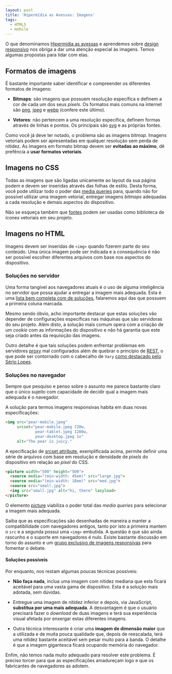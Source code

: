 ```yaml
---
layout: post
title: 'Hipermídia as Avessas: Imagens'
tags:
  - HTML5
  - mobile
---
```


O que denominamos [Hipermídia as avessas](/hipermidia-as-avessas.html) e aprendemos sobre [design responsivo](/hipermidia-as-avessas-responsive-design.html) nos obriga a dar uma atenção especial às imagens. Temos algumas propostas para lidar com elas.

## Formatos de imagens

É bastante importante saber identificar e compreender os diferentes formatos de imagens:

- **Bitmaps**: são imagens que possuem resolução específica e definem a cor de cada um dos seus *pixels*. Os formatos mais comuns na internet são [png](http://en.wikipedia.org/wiki/Portable_Network_Graphics), [jpeg](http://en.wikipedia.org/wiki/JPEG) e [webp](https://developers.google.com/speed/webp) (confere este último).

- **Vetores**: não pertencem a uma resolução específica, definem formas através de linhas e pontos. Os principais são [svg](http://en.wikipedia.org/wiki/Scalable_Vector_Graphics) e as próprias fontes.

Como você já deve ter notado, o problema são as imagens *bitmap*. Imagens vetoriais podem ser apresentadas em qualquer resolução sem perda de nitidez. As imagens em formato bitmap devem ser **evitadas ao máximo**, dê prefência a **usar formatos vetoriais**.

## Imagens no CSS

Todas as imagens que são ligadas unicamente ao layout da sua página podem e devem ser inseridas através das folhas de estilo. Desta forma, você pode utilizar todo o poder das [media queries](/hipermidia-as-avessas-responsive-design.html#Media-Queries) para, quando não for possível utilizar uma imagem vetorial, entregar imagens *bitmaps* adequadas a cada resolução e demais aspectos do dispositivo.

Não se esqueça também que [fontes](http://fortawesome.github.io/Font-Awesome) podem ser usadas como biblioteca de ícones vetoriais em seu projeto.

## Imagens no HTML

Imagens devem ser inseridas de `<img>` quando fizerem parte do seu conteúdo. Uma única imagem pode ser indicada e a consequência é não ser possível escolher diferentes arquivos com base nos aspectos do dispositivo.

### Soluções no servidor

Uma forma tangível aos navegadores atuais é o uso de alguma inteligência no servidor que possa ajudar a entregar a imagem mais adequada. Esta é uma [lista bem completa com de soluções](https://docs.google.com/spreadsheet/ccc?key=0Al0lI17fOl9DdDgxTFVoRzFpV3VCdHk2NTBmdVI2OXc#gid=0), falaremos aqui das que possuem a primeira coluna marcada.

Mesmo sendo óbvio, acho importante destacar que estas soluções vão depender de configurações específicas nas máquinas que são servidoras do seu projeto. Além disto, a solução mais comum opera com a criação de um *cookie* com as informações do dispositivo e não há garantia que este seja criado antes da requisição das imagens.

Outro detalhe é que tais soluções podem enfrentar problemas em servidores [proxy](http://pt.wikipedia.org/wiki/Proxy) mal configurados além de quebrar o princípio de [REST](http://pt.wikipedia.org/wiki/REST), o que pode ser contornado com o cabecalho de `Vary` [como destacado pelo Sério Lopes](https://twitter.com/sergio_caelum/statuses/379684187600482304).

### Soluções no navegador

Sempre que pesquiso e penso sobre o assunto me parece bastante claro que o único sujeito com capacidade de decidir qual a imagem mais adequada é o navegador.

A solução para termos imagens responsivas habita em duas novas especificações:

~~~ html
<img src="pear-mobile.jpeg"
     srcset="pear-mobile.jpeg 720w, 
             pear-tablet.jpeg 1280w, 
             pear-desktop.jpeg 1x"
     alt="The pear is juicy."
~~~

A epecificação de [srcset attribute](http://www.w3.org/html/wg/drafts/srcset/w3c-srcset), exemplificada acima, permite definir uma série de arquivos com base em resolução e densidade de *pixels* do dispositivo em relação ao *pixel* do CSS.

~~~ html
<picture width="500" height="500">
  <source media="(min-width: 45em)" src="large.jpg">
  <source media="(min-width: 18em)" src="med.jpg">
  <source src="small.jpg">
  <img src="small.jpg" alt="hi, there" lazyload>
</picture>
~~~

O elemento [picture](http://www.w3.org/TR/html-picture-element) viabiliza o poder total das *media queries* para selecionar a imagem mais adequada.

Saiba que as especificações são desenhadas de maneira a manter a compatibilidade com navegadores antigos, tanto por isto a primeira mantem o `src` e a segunda possui uma `<img>` embutida. A questão é que são ainda rascunho e o suporte em navegadores é nulo. Existe bastante discussão em torno do assunto e um [grupo exclusivo de imagens responsivas](http://www.w3.org/community/respimg/) para fomentar o debate.

#### Soluções possíveis

Por enquanto, nos restam algumas poucas técnicas possíveis:

- **Não faça nada**, inclua uma imagem com nitidez mediana que esta ficará aceitável para uma vasta gama de dispositivo. Esta é a solução mais adotada, sem dúvidas.

- Entregue uma imagem de nitidez inferior e depois, via JavaScript, **substitua por uma mais adequada**. A desvantagem é que o usuário precisará fazer o *download* de duas imagens e terá sua experiência visual afetada por enxergar estas diferentes imagens.

- Outra técnica interessante é criar uma **imagem de dimensão maior** que a utilizada e de muita pouca qualidade que, depois de reescalada, terá uma nitidez bastante aceitável sem pesar muito para a banda. O detalhe é que a imagem gigantesca ficará ocupando memória do navegador.

Enfim, não temos nada muito adequado para resolver este problema. É preciso torcer para que as especificações amadureçam logo e que os fabricantes de navegadores as adotem.
